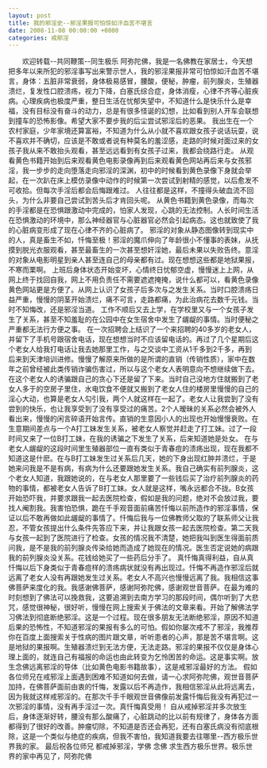```yaml
---
layout: post
title: 我的邪淫史--邪淫果报可怕惊如汗血苦不堪言
date: 2008-11-08 00:00:00 +0800
categories: 戒邪淫
---
```


　　欢迎转载--共同鞭策--同生极乐 阿弥陀佛，我是一名佛教在家居士，今天想把多年以来所犯的邪淫事写出来警示世人，我的邪淫果报非常可怕惊如汗血苦不堪言，身体：五脏非常衰弱，身体极易感冒，腰酸，便秘，肿瘤，前列腺炎，生殖器溃烂，复发性口腔溃疡，视力下降，白塞氏综合症，身体消瘦，心律不齐等心脏疾病。心理疾病也极度严重，整日生活在忧郁失望中，不知道什么是快乐什么是幸福，没有目标没有奋斗的动力，总是有很多怪诞的幻想，比如看到别人开车会联想到撞车的恐怖影像。希望大家不要步我的后尘尝试邪淫后的恶果。 我出生在一个农村家庭，少年家境还算富裕，不知道为什么从小就不喜欢跟女孩子说话玩耍，说不喜欢并不确切，应该是不敢或者说有种莫名的羞涩感，走路的时候对面过来的女孩子我从来不敢抬头观看，甚至远远看到有女孩子过来，我都会绕路行走。 从观看黄色书籍开始到后来观看黄色电影录像再到后来观看黄色网站再后来与女孩邪淫，我一步步的走向堕落走向邪淫的深渊，初中的时候看到黄色录像下身就会举起，在一次趴在床上模仿录像中动作的时候第一次尝试到射精的感觉，以后愈发不可收拾。但每次手淫后都会后悔跟难过。 人往往都是这样，不撞得头破血流不回头，为什么非要自己尝试到苦头后才肯回头呢。 从黄色书籍到黄色录像，而每次的手淫都是在恐惧跟激动中完成的，怕家人发现，心跳的无法控制。人长时间生活在恐惧激动的环境中，那么神经器官与心脏器官必然会引起病态。这也就致使了我的心脏病变形成了现在心律不齐的心脏病了。 邪淫的对象从静态图像转到现实中的人，真是畜生不如，忏悔至极！邪淫的魔爪伸向了年龄很小不懂事的表妹，从抚摸到脱光衣服观看，甚至最畜生的一次甚至想奸淫她，最后未果以失败告终。意淫的对象从电影明星到亲人甚至连自己的母亲都有过。现在想想这些都是地狱果报，不寒而栗啊。 上班后身体状态开始变坏，心情终日忧郁空虚，慢慢迷上上网，从网上终于找回自我，网上不用负责任不需要遮遮掩掩，说什么都可以，看黄色录像黄色网站更是方便了。从网上认识了女孩子后多次与之发生关系。当时口腔溃疡日益严重，慢慢的阴茎开始溃烂，痛不可言，走路都痛，为此治病花去数千元钱。当时不知悔改，还是邪淫当道。 工作不顺后又去上学，在学校里又与一个女孩子发生了关系，甚至不知羞耻的在公园中在女生宿舍中发生了龌龊的事情。当时便秘之严重都无法行方便之事。 在一次招聘会上结识了一个来招聘的40多岁的老女人，并留下了手机号跟宿舍电话，现在想想当时不应该留电话的。再过了几个星期后这个老女人给我打电话让我去她那里工作，与之交谈中工资从1千多到2千多，再到后来到天津培训进修。慢慢了解原来所做的是所谓的直销（传销性质），家中在数年之前曾经被此类传销诈骗伤害过，所以与这个老女人表明意向不想继续做下去。在这个老女人的诱骗跟自己的贪心下还是留了下来。当时自己没地方住就搬到了老女人多于的空房子里住，水电饮食不便就又搬到了老女人住的楼房里慢慢的自己的淫心大动，也算是老女人勾引我，两个人就这样在一起了。老女人让我尝到了没有尝到的快乐，也让我享受到了没有享受过的痛苦。2个人暧昧的关系必然会被外人看出来，慢慢的闲言碎语开始言传。直销的生意因小人的出现也开始慢慢衰败。在生意期间差点与一个A打工妹发生关系，被老女人察觉并赶走了打工妹。过了一段时间又来了一位B打工妹，在我的诱骗之下发生了关系，后来知道她是处女。 在与老女人龌龊的这段时间里生殖器部位一直有类似于青春痘的溃疡出现，现在我都不知道这是什麽。在与B打工妹发生过关系后几天，她的下身出现红肿并溃烂，于是她来问我是不是有病，有病为什么还要跟她发生关系。我自己确实有前列腺炎，这个老女人知道，我跟她说的，在与老女人那里要了一些钱后买了治疗前列腺炎的药物的事情，都被老女人告诉了B打工妹。女人就是这样，嘴永远都合不拢。B女孩开始恐吓我，并要求跟我一起去医院检查，假如是我的问题，绝对不会放过我，要找人阉割我。我害怕恐惧，跪在千手观音面前痛苦忏悔以前所造作的邪淫事情，保证以后不敢再做如此龌龊的事情了。忏悔后我与一位佛教师父取的了联系师父让我忍，不管女孩提出什么条件先答应下来，并让我跟女孩一起去医院检查。第二天我与女孩一起到了医院进行了检查。女孩的情况我不清楚，她把我叫到医生得面前质问我，是不是我的前列腺炎传染给她而造成了她现在的情况。医生否定说她的病跟我的前列腺炎没关系。花钱给她买了一些药后分手了。 真忏悔真得利益，自从真忏悔以后下身类似于青春痘样的溃疡病状就没有再出现过。忏悔不再造作邪淫后就远离了老女人没有再跟她发生过关系。老女人不高兴也慢慢远离了我。我相信这事佛菩萨来度化的我。我感谢佛菩萨，感谢阿弥陀佛，感谢观世音菩萨。在最为难的时刻想到了佛法可以挽救我，这要追溯到去南方学习的那段时间，偶尔听到了大悲咒，感觉很神秘，很好听，慢慢在网上搜索关于佛法的文章来看。开始了解佛法学习佛法到彻底断绝邪淫。这是一个过程。现在很多朋友无法断绝邪淫，原因不知道后果的恐怖性，不知道邪淫的果报有多么的可怕。假如你屡次戒不了邪淫，我推荐你在百度上面搜索关于性病的图片跟文章，听听患者的心声，那是苦不堪言啊。这是地狱的果报啊。生殖器溃烂到无法方便，无法走路。邪淫的果报不仅仅是身体心理上面的，就连自己有福报的命运也由此转变为乞怜困苦的命运。这是事实啊。放生念佛远离邪淫的导体（比如黄色电影书籍故事），这是戒邪淫最好的方法。 假如各位师兄在戒邪淫上面遇到困难不知道如何去做，请一心求阿弥陀佛，观世音菩萨加持，在佛菩萨面前由衷的忏悔，发露以后不再造作，我相信邪淫从此将远离去，因为我就这样戒邪淫的。在那次千手千眼观世音佛像前发露忏悔后我没有再犯过一次邪淫的事情，没有再手淫过一次。真忏悔真受用！ 自从戒掉邪淫并多次放生后，身体逐渐好转，腰没有那么酸痛了，心脏跳动的比以前有规律了，身体各方面都得到了很好的改善。肿瘤切除，不知道是否还会再犯，还有白塞氏病没有彻底根除，这是一个类似与绝症的疾病，但我不害怕，我知道我要去往哪里--西方极乐世界我的家。 最后祝各位师兄 都戒掉邪淫，学佛 念佛 求生西方极乐世界。极乐世界的家中再见了，阿弥陀佛 　